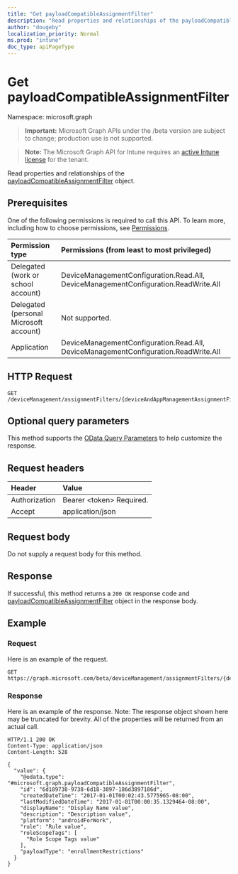 ```yaml
---
title: "Get payloadCompatibleAssignmentFilter"
description: "Read properties and relationships of the payloadCompatibleAssignmentFilter object."
author: "dougeby"
localization_priority: Normal
ms.prod: "intune"
doc_type: apiPageType
---
```


# Get payloadCompatibleAssignmentFilter

Namespace: microsoft.graph

> **Important:** Microsoft Graph APIs under the /beta version are subject to change; production use is not supported.

> **Note:** The Microsoft Graph API for Intune requires an [active Intune license](https://go.microsoft.com/fwlink/?linkid=839381) for the tenant.

Read properties and relationships of the [payloadCompatibleAssignmentFilter](../resources/intune-policyset-payloadcompatibleassignmentfilter.md) object.

## Prerequisites
One of the following permissions is required to call this API. To learn more, including how to choose permissions, see [Permissions](/graph/permissions-reference).

|Permission type|Permissions (from least to most privileged)|
|:---|:---|
|Delegated (work or school account)|DeviceManagementConfiguration.Read.All, DeviceManagementConfiguration.ReadWrite.All|
|Delegated (personal Microsoft account)|Not supported.|
|Application|DeviceManagementConfiguration.Read.All, DeviceManagementConfiguration.ReadWrite.All|

## HTTP Request
<!-- {
  "blockType": "ignored"
}
-->
``` http
GET /deviceManagement/assignmentFilters/{deviceAndAppManagementAssignmentFilterId}
```

## Optional query parameters
This method supports the [OData Query Parameters](/graph/query-parameters) to help customize the response.

## Request headers
|Header|Value|
|:---|:---|
|Authorization|Bearer &lt;token&gt; Required.|
|Accept|application/json|

## Request body
Do not supply a request body for this method.

## Response
If successful, this method returns a `200 OK` response code and [payloadCompatibleAssignmentFilter](../resources/intune-policyset-payloadcompatibleassignmentfilter.md) object in the response body.

## Example

### Request
Here is an example of the request.
``` http
GET https://graph.microsoft.com/beta/deviceManagement/assignmentFilters/{deviceAndAppManagementAssignmentFilterId}
```

### Response
Here is an example of the response. Note: The response object shown here may be truncated for brevity. All of the properties will be returned from an actual call.
``` http
HTTP/1.1 200 OK
Content-Type: application/json
Content-Length: 528

{
  "value": {
    "@odata.type": "#microsoft.graph.payloadCompatibleAssignmentFilter",
    "id": "6d189738-9738-6d18-3897-186d3897186d",
    "createdDateTime": "2017-01-01T00:02:43.5775965-08:00",
    "lastModifiedDateTime": "2017-01-01T00:00:35.1329464-08:00",
    "displayName": "Display Name value",
    "description": "Description value",
    "platform": "androidForWork",
    "rule": "Rule value",
    "roleScopeTags": [
      "Role Scope Tags value"
    ],
    "payloadType": "enrollmentRestrictions"
  }
}
```




